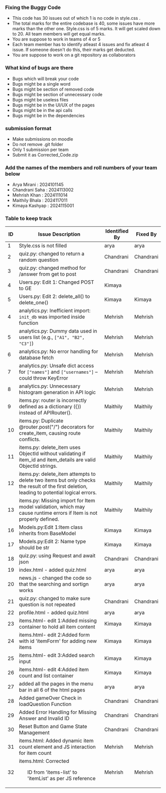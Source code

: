 ### Fixing the Buggy Code

- This code has 30 issues out of which 1 is no code in style.css . 
- The total marks for the entire codebase is 40, some issues have more marks than the other one. Style.css is of 5 marks. It will get scaled down to 20. All team members will get equal marks.
- You are suppose to work in teams of 4 or 5
- Each team member has to identify atleast 4 issues and fix atleast 4 issue. If someone doesn't do this, their marks get deducted.
- You are suppose to work on a git repository as collaborators

### What kind of bugs are there

- Bugs which will break your code
- Bugs might be a single word
- Bugs might be section of removed code
- Bugs might be section of unnecessary code
- Bugs might be useless files
- Bugs might be in the UI/UX of the pages
- Bugs might be in the api calls
- Bugs might be in the dependencies  

### submission format

- Make submissions on moodle
- Do not remove .git folder 
- Only 1 submission per team
- Submit it as Corrected_Code.zip

### Add the names of the members and roll numbers of your team below

- Arya Mirani : 2024101145
- Chandrani Saha : 2024113002
- Mehrish Khan : 2024111014
- Maithily Bhala : 2024117011
- Kimaya Kashyap : 2024115001

### Table to keep track

| ID  | Issue Description                        | Identified By | Fixed By     |
|-----|------------------------------------------|---------------|--------------|
| 1   | Style.css is not filled                                    |         arya |     arya     |
| 2   | quiz.py: changed to return a random question | Chandrani   | Chandrani       |
| 3   | quiz.py: changed method for /answer from get to post    | Chandrani        | Chandrani             |
| 4   | Users.py: Edit 1: Changed POST to GE        |  Kimaya      |
| 5   | Users.py: Edit 2: delete_all() to delete_one()| Kimaya   |  Kimaya      |
| 4   | analytics.py: Inefficient import: `init_db` was imported inside function                        | Mehrish       | Mehrish      |
| 5   | analytics.py: Dummy data used in users list (e.g., `["A1", "B2", "C3"]`)                         | Mehrish       | Mehrish      |
| 6   | analytics.py: No error handling for database fetch                                               | Mehrish       | Mehrish      |
| 7   | analytics.py: Unsafe dict access for `["names"]` and `["usernames"]` – could throw KeyError      | Mehrish       | Mehrish      |
| 8   | analytics.py: Unnecessary histogram generation in API logic                                      | Mehrish       | Mehrish      |
| 9 | items.py: router is incorrectly defined as a dictionary ({}) instead of APIRouter().                                        | Maithily              | Maithily             |
| 10  | items.py: Duplicate @router.post("/") decorators for create_item, causing route conflicts.                                         | Maithily               | Maithily             |
| 11| items.py: delete_item uses ObjectId without validating if item_id and item_details are valid ObjectId strings.                                        | Maithily              | Maithily             |
| 12  | items.py: delete_item attempts to delete two items but only checks the result of the first deletion, leading to potential logical errors.                                         | Maithily               | Maithily             |
| 13 | items.py: Missing import for Item model validation, which may cause runtime errors if Item is not properly defined.                                         | Maithily              | Maithily             |
| 16  | Models.py:Edit 1:Item class inherits from BaseModel | Kimaya            | Kimaya           |
| 17  | Models.py:Edit 2: Name type should be str|Kimaya             |   Kimaya           |
| 18  | quiz.py: using Request and await json | Chandrani            | Chandrani             |
| 19  |  index.html    - added quiz.html                   |  arya             |    arya          |
| 20  |  news.js - changed the code so that the searching and sortign works      |        arya       |     arya         |
| 21  | quiz.py: changed to make sure question is not repeated                                            |  Chandrani           | Chandrani             |
| 22  | profile.html - added quiz.html                                         |         arya      |       arya       |
| 23  | items.html- edit 1:Added missing container to hold all item content                                         |    Kimaya           |      Kimaya        |
| 24  | items.html- edit 2:Added form with id 'itemForm' for adding new items |  Kimaya             | Kimaya             |
| 25  | items.html- edit 3:Added search input                                        | Kimaya              |  Kimaya            |
| 26  | items.html- edit 4:Added item count and list container                                       |     Kimaya          |  Kimaya            |
| 27  |  added all the pages in the menu bar in all 6 of the html pages                                      |       arya        |     arya         |
| 28  | Added gameOver Check in loadQuestion Function                                     |        Chandrani       |      Chandrani        |
| 29  |     Added Error Handling for Missing Answer and Invalid ID                                     |      Chandrani         |  Chandrani            |
| 30  |    Reset Button and Game State Management                                      |   Chandrani            |    Chandrani          |
| 31  | items.html: Added dynamic item count element and JS interaction for item count	|Mehrish |Mehrish|
| 32	|items.html: Corrected <ul> ID from 'items-list' to 'itemList' as per JS reference	|Mehrish |Mehrish|
